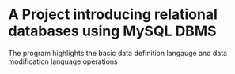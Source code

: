 # A Project introducing relational databases using MySQL DBMS
 The program highlights the basic data definition langauge and data modification language operations
